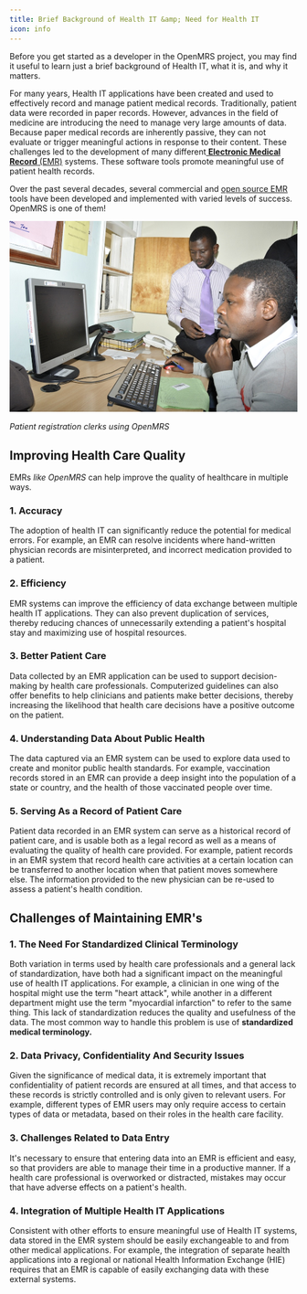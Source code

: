 ```yaml
---
title: Brief Background of Health IT &amp; Need for Health IT
icon: info
---
```


Before you get started as a developer in the OpenMRS project, you may find it useful to learn just a brief background of Health IT, what it is, and why it matters.

For many years, Health IT applications have been created and used to effectively record and manage patient medical records. Traditionally, patient data were recorded in paper records. However, advances in the field of medicine are introducing the need to manage very large amounts of data. Because paper medical records are inherently passive, they can not evaluate or trigger meaningful actions in response to their content. These challenges led to the development of many different[ **Electronic Medical Record** (EMR)](https://en.wikipedia.org/wiki/Electronic_health_record) systems. These software tools promote meaningful use of patient health records.

Over the past several decades, several commercial and [open source EMR](https://en.wikipedia.org/wiki/OpenEMR) tools have been developed and implemented with varied levels of success. OpenMRS is one of them!

![](/assets/Story-of-OpenMRS.jpg)
 
 *Patient registration clerks using OpenMRS*

## Improving Health Care Quality

EMRs *like OpenMRS* can help improve the quality of healthcare in multiple ways.

###  1. Accuracy

The adoption of health IT can significantly reduce the potential for medical errors. For example, an EMR can resolve incidents where hand-written physician records are misinterpreted, and incorrect medication provided to a patient.

### 2. Efficiency

EMR systems can improve the efficiency of data exchange between multiple health IT applications. They can also prevent duplication of services, thereby reducing chances of unnecessarily extending a patient's hospital stay and maximizing use of hospital resources.

### 3. Better Patient Care

Data collected by an EMR application can be used to support decision-making by health care professionals. Computerized guidelines can also offer benefits to help clinicians and patients make better decisions, thereby increasing the likelihood that health care decisions have a positive outcome on the patient.

### 4. Understanding Data About Public Health

The data captured via an EMR system can be used to explore data used to create and monitor public health standards. For example, vaccination records stored in an EMR can provide a deep insight into the population of a state or country, and the health of those vaccinated people over time.

### 5. Serving As a Record of Patient Care

Patient data recorded in an EMR system can serve as a historical record of patient care, and is usable both as a legal record as well as a means of evaluating the quality of health care provided. For example, patient records in an EMR system that record health care activities at a certain location can be transferred to another location when that patient moves somewhere else. The information provided to the new physician can be re-used to assess a patient's health condition.

## Challenges of Maintaining EMR's

### 1. The Need For Standardized Clinical Terminology

Both variation in terms used by health care professionals and a general lack of standardization, have both had a significant impact on the meaningful use of health IT applications. For example, a clinician in one wing of the hospital might use the term "heart attack", while another in a different department might use the term "myocardial infarction" to refer to the same thing. This lack of standardization reduces the quality and usefulness of the data. The most common way to handle this problem is use of **standardized medical terminology.**

### 2. Data Privacy, Confidentiality And Security Issues

Given the significance of medical data, it is extremely important that confidentiality of patient records are ensured at all times, and that access to these records is strictly controlled and is only given to relevant users. For example, different types of EMR users may only require access to certain types of data or metadata, based on their roles in the health care facility.

### 3. Challenges Related to Data Entry

It's necessary to ensure that entering data into an EMR is efficient and easy, so that providers are able to manage their time in a productive manner. If a health care professional is overworked or distracted, mistakes may occur that have adverse effects on a patient's health.

### 4. Integration of Multiple Health IT Applications

Consistent with other efforts to ensure meaningful use of Health IT systems, data stored in the EMR system should be easily exchangeable to and from other medical applications. For example, the integration of separate health applications into a regional or national Health Information Exchange (HIE) requires that an EMR is capable of easily exchanging data with these external systems.

